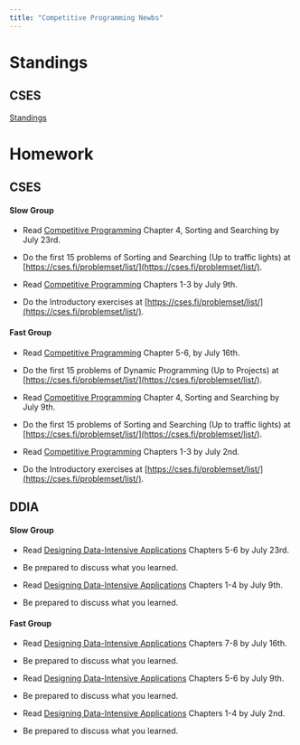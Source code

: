 ```yaml
---
title: "Competitive Programming Newbs"
---
```


# Standings

## CSES

[Standings](./standings.html)

# Homework

## CSES

#### Slow Group

- Read [Competitive Programming](https://cses.fi/book) Chapter 4, Sorting and Searching by July 23rd.

- Do the first 15 problems of Sorting and Searching (Up to traffic lights) at [https://cses.fi/problemset/list/](https://cses.fi/problemset/list/).


- Read [Competitive Programming](https://cses.fi/book) Chapters 1-3 by July 9th.

- Do the Introductory exercises at [https://cses.fi/problemset/list/](https://cses.fi/problemset/list/).

#### Fast Group

- Read [Competitive Programming](https://cses.fi/book) Chapter 5-6, by July 16th.

- Do the first 15 problems of Dynamic Programming (Up to Projects) at [https://cses.fi/problemset/list/](https://cses.fi/problemset/list/).

- Read [Competitive Programming](https://cses.fi/book) Chapter 4, Sorting and Searching by July 9th.

- Do the first 15 problems of Sorting and Searching (Up to traffic lights) at [https://cses.fi/problemset/list/](https://cses.fi/problemset/list/).

- Read [Competitive Programming](https://cses.fi/book) Chapters 1-3 by July 2nd.

- Do the Introductory exercises at [https://cses.fi/problemset/list/](https://cses.fi/problemset/list/).

## DDIA

#### Slow Group

- Read [Designing Data-Intensive Applications](https://www.oreilly.com/library/view/designing-data-intensive-applications/9781491903063/) Chapters 5-6 by July 23rd.

- Be prepared to discuss what you learned.

- Read [Designing Data-Intensive Applications](https://www.oreilly.com/library/view/designing-data-intensive-applications/9781491903063/) Chapters 1-4 by July 9th.

- Be prepared to discuss what you learned.

#### Fast Group

- Read [Designing Data-Intensive Applications](https://www.oreilly.com/library/view/designing-data-intensive-applications/9781491903063/) Chapters 7-8 by July 16th.

- Be prepared to discuss what you learned.


- Read [Designing Data-Intensive Applications](https://www.oreilly.com/library/view/designing-data-intensive-applications/9781491903063/) Chapters 5-6 by July 9th.

- Be prepared to discuss what you learned.

- Read [Designing Data-Intensive Applications](https://www.oreilly.com/library/view/designing-data-intensive-applications/9781491903063/) Chapters 1-4 by July 2nd.

- Be prepared to discuss what you learned.

